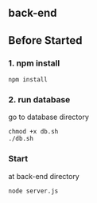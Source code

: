 ## back-end

## Before Started
### 1. npm install
```
npm install
```
### 2. run database
go to database directory
```
chmod +x db.sh
./db.sh
```

### Start
at back-end directory
```
node server.js
```